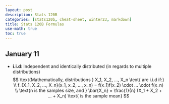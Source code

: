 ```yaml
---
layout: post
description: Stats 120B
categories: [stats120b, cheat-sheet, winter23, markdown]
title: Stats 120B Formulas
use-math: true
toc: true
---
```


## January 11

- **i.i.d**: Independent and identically distributed (in regards to multiple distributions)
$$
\text{Mathematically, distributions } X_1, X_2, ..., X_n \text{ are i.i.d if:} \\
f_{X_1, X_2, ..., X_n}(x_1, x_2, ..., x_n) = f(x_1)f(x_2) \cdot ... \cdot f(x_n) \\
\text{n is the samples size, and } \bar{X_n} = \frac{1}{n} (X_1 + X_2 + ... + X_n) \text{ is the sample mean}
$$